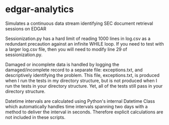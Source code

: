 # edgar-analytics
Simulates a continuous data stream identifying SEC document retrieval sessions on EDGAR

Sessionization.py has a hard limit of reading 1000 lines in log.csv as a redundant precaution against an infinite WHILE loop.  If you need to test with a larger log.csv file, then you will need to modify line 29 of sessionization.py.

Damaged or incomplete data is handled by logging the damaged/incomplete record to a separate file: exceptions.txt, and descriptively identifying the problem.  This file, exceptions.txt, is produced when I run the tests in my directory structure, but is not produced when I run the tests in your directory structure.  Yet, all of the tests still pass in your directory structure.

Datetime intervals are calculated using Python's internal Datetime Class which automatically handles time intervals spanning two days with a method to deliver the interval in seconds.  Therefore explicit calculations are not included in these scripts.
